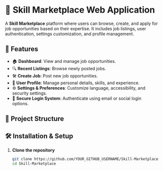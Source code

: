 # 🎯 Skill Marketplace Web Application

A **Skill Marketplace** platform where users can browse, create, and apply for job opportunities based on their expertise. It includes job listings, user authentication, settings customization, and profile management.

## 🚀 Features
- 🏠 **Dashboard**: View and manage job opportunities.
- 🔍 **Recent Listings**: Browse newly posted jobs.
- 🛠 **Create Job**: Post new job opportunities.
- 👤 **User Profile**: Manage personal details, skills, and experience.
- ⚙️ **Settings & Preferences**: Customize language, accessibility, and security settings.
- 🔑 **Secure Login System**: Authenticate using email or social login options.

## 📂 Project Structure

## 🛠 Installation & Setup
1. **Clone the repository**  
   ```sh
   git clone https://github.com/YOUR_GITHUB_USERNAME/Skill-Marketplace.git
   cd Skill-Marketplace
